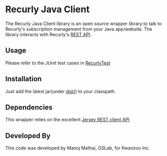 Recurly Java Client
===================

The Recurly Java Client library is an open source wrapper library to talk to Recurly's subscription management from your Java app/website. The library interacts with Recurly's [REST API](http://support.recurly.com/faqs/api).


Usage
-----

Please refer to the JUnit test cases in [RecurlyTest](http://github.com/gslab/recurly-client-java/blob/master/src/com/kwanzoo/recurly/test/RecurlyTest.java)


Installation
------------

Just add the latest jar(under [dist/](http://github.com/gslab/recurly-client-java/blob/master/dist/recurly-client-java-SNAPSHOT.jar)) to your classpath.


Dependencies
------------

This wrapper relies on the excellent [Jersey REST client API](https://jersey.dev.java.net/)

Developed By
-------------

This code was developed by Manoj Mathai, GSLab, for Kwanzoo Inc.



